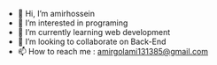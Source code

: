 - 👋 Hi, I’m amirhossein
- 👀 I’m interested in programing
- 🌱 I’m currently learning web development
- 💞️ I’m looking to collaborate on Back-End
- 📫 How to reach me : amirgolami131385@gmail.com
